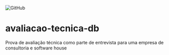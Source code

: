 ![GitHub](https://img.shields.io/github/license/dropbox/dropbox-sdk-java)
# avaliacao-tecnica-db
Prova de avaliação técnica como parte de entrevista para uma empresa de consultoria e software house
